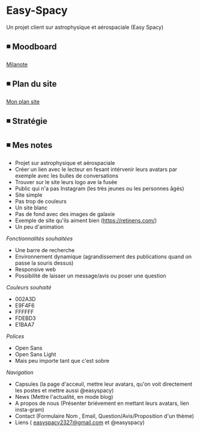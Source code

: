 # Easy-Spacy

Un projet client sur astrophysique et aérospaciale (Easy Spacy)

## ◾ Moodboard

[Milanote](https://app.milanote.com/1LfeAF1saAuKdC?p=N9JHa5t6sWv)

## ◾ Plan du site

[Mon plan site](https://github.com/Yarici-Ayse/Easy-Spacy/blob/main/Plan%20du%20site.md)

## ◾ Stratégie

## ◾ Mes notes

*	Projet sur astrophysique et aérospaciale 
*	 Créer un lien avec le lecteur en fesant intérvenir leurs avatars par exemple avec les bulles de conversations
*	Trouver sur le site leurs logo ave la fusée
* Public qui n'a pas Instagram (les très jeunes ou les personnes âgés)
* Site simple
* Pas trop de couleurs
*	Un site blanc
*	Pas de fond avec des images de galaxie
*	Exemple de site qu'ils aiment bien (https://retinens.com/)
*	Un peu d'animation

_Fonctionnalités souhaitées_

*	Une barre de recherche
*	Environnement dynamique (agrandissement des publications quand on passe la souris dessus)
*	Responsive web
*	Possibilité de laisser un message/avis ou poser une question

_Couleurs souhaité_
*	002A3D
*	E9F4F6
*	FFFFFF
*	FDEBD3
*	E1BAA7

_Polices_

*	Open Sans
*	Open Sans Light
*	Mais peu importe tant que c'est sobre

_Navigation_

*	Capsules (la page d'acceuil, mettre leur avatars, qu'on voit directement les postes et mettre aussi @easyspacy)
*	News (Mettre l'actualité, en mode blog)
*	A propos de nous (Présenter briévement en mettant leurs avatars, lien insta-gram)
*	Contact (Formulaire Nom , Email, Question/Avis/Proposition d'un thème)
*	Liens ( easyspacy2327@gmail.com et @easyspacy)
